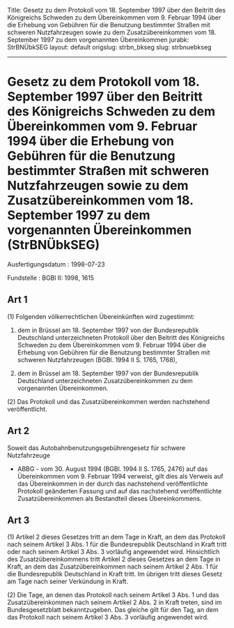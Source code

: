 Title: Gesetz zu dem Protokoll vom 18. September 1997 über den Beitritt des Königreichs
  Schweden zu dem Übereinkommen vom 9. Februar 1994 über die Erhebung von Gebühren
  für die Benutzung bestimmter Straßen mit schweren Nutzfahrzeugen sowie zu dem Zusatzübereinkommen
  vom 18. September 1997 zu dem vorgenannten Übereinkommen
jurabk: StrBNÜbkSEG
layout: default
origslug: strbn_bkseg
slug: strbnuebkseg

---

# Gesetz zu dem Protokoll vom 18. September 1997 über den Beitritt des Königreichs Schweden zu dem Übereinkommen vom 9. Februar 1994 über die Erhebung von Gebühren für die Benutzung bestimmter Straßen mit schweren Nutzfahrzeugen sowie zu dem Zusatzübereinkommen vom 18. September 1997 zu dem vorgenannten Übereinkommen (StrBNÜbkSEG)

Ausfertigungsdatum
:   1998-07-23

Fundstelle
:   BGBl II: 1998, 1615



## Art 1

(1) Folgenden völkerrechtlichen Übereinkünften wird zugestimmt:

1.  dem in Brüssel am 18. September 1997 von der Bundesrepublik
    Deutschland unterzeichneten Protokoll über den Beitritt des
    Königreichs Schweden zu dem Übereinkommen vom 9. Februar 1994 über die
    Erhebung von Gebühren für die Benutzung bestimmter Straßen mit
    schweren Nutzfahrzeugen (BGBl. 1994 II S. 1765, 1768),


2.  dem in Brüssel am 18. September 1997 von der Bundesrepublik
    Deutschland unterzeichneten Zusatzübereinkommen zu dem vorgenannten
    Übereinkommen.




(2) Das Protokoll und das Zusatzübereinkommen werden nachstehend
veröffentlicht.


## Art 2

Soweit das Autobahnbenutzungsgebührengesetz für schwere Nutzfahrzeuge
- ABBG - vom 30. August 1994 (BGBl. 1994 II S. 1765, 2476) auf das
Übereinkommen vom 9. Februar 1994 verweist, gilt dies als Verweis auf
das Übereinkommen in der durch das nachstehend veröffentlichte
Protokoll geänderten Fassung und auf das nachstehend veröffentlichte
Zusatzübereinkommen als Bestandteil dieses Übereinkommens.


## Art 3

(1) Artikel 2 dieses Gesetzes tritt an dem Tage in Kraft, an dem das
Protokoll nach seinem Artikel 3 Abs. 1 für die Bundesrepublik
Deutschland in Kraft tritt oder nach seinem Artikel 3 Abs. 3 vorläufig
angewendet wird. Hinsichtlich des Zusatzübereinkommens tritt Artikel 2
dieses Gesetzes an dem Tage in Kraft, an dem das Zusatzübereinkommen
nach seinem Artikel 2 Abs. 1 für die Bundesrepublik Deutschland in
Kraft tritt. Im übrigen tritt dieses Gesetz am Tage nach seiner
Verkündung in Kraft.

(2) Die Tage, an denen das Protokoll nach seinem Artikel 3 Abs. 1 und
das Zusatzübereinkommen nach seinem Artikel 2 Abs. 2 in Kraft treten,
sind im Bundesgesetzblatt bekanntzugeben. Das gleiche gilt für den
Tag, an dem das Protokoll nach seinem Artikel 3 Abs. 3 vorläufig
angewendet wird.

